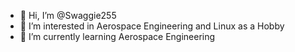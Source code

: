 - 👋 Hi, I’m @Swaggie255
- 👀 I’m interested in Aerospace Engineering and Linux as a Hobby
- 🌱 I’m currently learning Aerospace Engineering

<!---
Swaggie255/Swaggie255 is a ✨ special ✨ repository because its `README.md` (this file) appears on your GitHub profile.
You can click the Preview link to take a look at your changes.
--->
